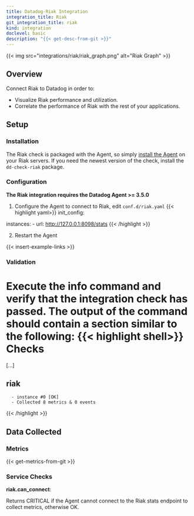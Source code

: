 ```yaml
---
title: Datadog-Riak Integration
integration_title: Riak
git_integration_title: riak
kind: integration
doclevel: basic
description: "{{< get-desc-from-git >}}"
---
```


{{< img src="integrations/riak/riak_graph.png" alt="Riak Graph" >}}

## Overview

Connect Riak to Datadog in order to:

  * Visualize Riak performance and utilization.
  * Correlate the performance of Riak with the rest of your applications.

## Setup
### Installation

The Riak check is packaged with the Agent, so simply [install the Agent](https://app.datadoghq.com/account/settings#agent) on your Riak servers. If you need the newest version of the check, install the `dd-check-riak` package.

### Configuration

**The Riak integration requires the Datadog Agent >= 3.5.0**

1. Configure the Agent to connect to Riak, edit `conf.d/riak.yaml`
{{< highlight yaml>}}
init_config:

instances:
    -    url: http://127.0.0.1:8098/stats
{{< /highlight >}}

2. Restart the Agent

{{< insert-example-links >}}

### Validation

Execute the info command and verify that the integration check has passed. The output of the command should contain a section similar to the following:
{{< highlight shell>}}
Checks
======

  [...]

  riak
  ----
      - instance #0 [OK]
      - Collected 8 metrics & 0 events
{{< /highlight >}}

## Data Collected
### Metrics

{{< get-metrics-from-git >}}

### Service Checks

**riak.can_connect**:

Returns CRITICAL if the Agent cannot connect to the Riak stats endpoint to collect metrics, otherwise OK.